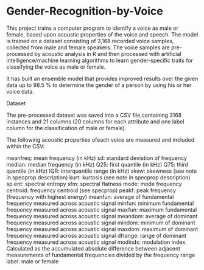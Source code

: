 # Gender-Recognition-by-Voice

This project trains a computer program to identify a voice as male or female, based upon acoustic properties of the voice and speech. The model is trained on a dataset consisting of 3,168 recorded voice samples, collected from male and female speakers. The voice samples are pre-processed by acoustic analysis in R and then processed with artificial intelligence/machine learning algorithms to learn gender-specific traits for classifying the voice as male or female.

It has built an ensemble model that provides improved results over the given data up to 98.5 % to determine the gender of a person by using his or her voice data.



Dataset

The pre-processed dataset was saved into a CSV file,containing 3168 instances and 21 columns (20 columns for each attribute and one
label column for the classification of male or female).

The following acoustic properties ofeach voice are measured and included within the CSV:

 meanfreq:
     mean frequency (in kHz)
 sd:
     standard deviation of frequency
 median:
     median frequency (in kHz)
 Q25: first
     quantile (in kHz)
 Q75: third
     quantile (in kHz)
 IQR:
     interquantile range (in kHz)
 skew:
     skewness (see note in specprop description)
 kurt:
     kurtosis (see note in specprop description)
 sp.ent:
     spectral entropy
 sfm:
     spectral flatness
 mode:
     mode frequency
 centroid:
     frequency centroid (see specprop)
 peakf:
     peak frequency (frequency with highest energy)
 meanfun:
     average of fundamental frequency measured across acoustic signal
 minfun:
     minimum fundamental frequency measured across acoustic signal
 maxfun:
     maximum fundamental frequency measured across acoustic signal
 meandom:
     average of dominant frequency measured across acoustic signal
 mindom:
     minimum of dominant frequency measured across acoustic signal
 maxdom:
     maximum of dominant frequency measured across acoustic signal
 dfrange:
     range of dominant frequency measured across acoustic signal
 modindx:
     modulation index. Calculated as the accumulated absolute difference
     between adjacent measurements of fundamental frequencies divided by the
     frequency range
 label: male or female


